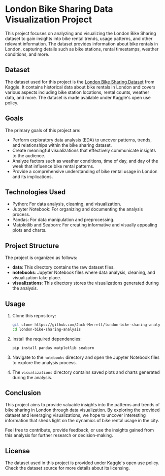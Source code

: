 # London Bike Sharing Data Visualization Project

This project focuses on analyzing and visualizing the London Bike Sharing dataset to gain insights into bike rental trends, usage patterns, and other relevant information. The dataset provides information about bike rentals in London, capturing details such as bike stations, rental timestamps, weather conditions, and more.

## Dataset

The dataset used for this project is the [London Bike Sharing Dataset](https://www.kaggle.com/datasets/hmavrodiev/london-bike-sharing-dataset) from Kaggle. It contains historical data about bike rentals in London and covers various aspects including bike station locations, rental counts, weather data, and more. The dataset is made available under Kaggle's open use policy.

## Goals

The primary goals of this project are:

- Perform exploratory data analysis (EDA) to uncover patterns, trends, and relationships within the bike sharing dataset.
- Create meaningful visualizations that effectively communicate insights to the audience.
- Analyze factors such as weather conditions, time of day, and day of the week that influence bike rental patterns.
- Provide a comprehensive understanding of bike rental usage in London and its implications.

## Technologies Used

- Python: For data analysis, cleaning, and visualization.
- Jupyter Notebook: For organizing and documenting the analysis process.
- Pandas: For data manipulation and preprocessing.
- Matplotlib and Seaborn: For creating informative and visually appealing plots and charts.

## Project Structure

The project is organized as follows:

- **data**: This directory contains the raw dataset files.
- **notebooks**: Jupyter Notebook files where data analysis, cleaning, and visualization take place.
- **visualizations**: This directory stores the visualizations generated during the analysis.

## Usage

1. Clone this repository:

   ```bash
   git clone https://github.com/Jack-Merrett/london-bike-sharing-analysis.git
   cd london-bike-sharing-analysis
   ```

2. Install the required dependencies:

   ```bash
   pip install pandas matplotlib seaborn
   ```

3. Navigate to the `notebooks` directory and open the Jupyter Notebook files to explore the analysis process.

4. The `visualizations` directory contains saved plots and charts generated during the analysis.

## Conclusion

This project aims to provide valuable insights into the patterns and trends of bike sharing in London through data visualization. By exploring the provided dataset and leveraging visualizations, we hope to uncover interesting information that sheds light on the dynamics of bike rental usage in the city.

Feel free to contribute, provide feedback, or use the insights gained from this analysis for further research or decision-making.

## License

The dataset used in this project is provided under Kaggle's open use policy. Check the dataset source for more details about its licensing.
